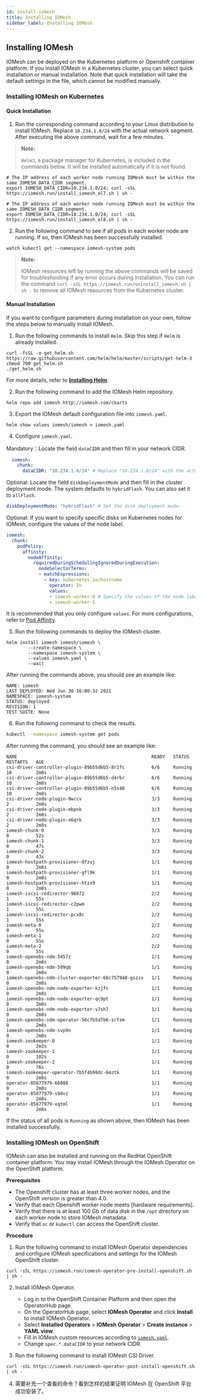 ```yaml
---
id: install-iomesh
title: Installing IOMesh
sidebar_label: Installing IOMesh
---
```


## Installing IOMesh
IOMesh can be deployed on the Kubernetes platform or Openshift container platform. If you install IOMesh in a Kubernetes cluster, you can select quick installation or manual installation. Note that quick installation will take the default settings in the file, which cannot be modified manually. 

### Installing IOMesh on Kubernetes 

#### Quick Installation

1. Run the corresponding command according to your Linux distribution to install IOMesh. Replace `10.234.1.0/24` with the actual network segment. After executing the above command, wait for a few minutes. 
> **Note:**
> 
> `Helm3`, a package manager for Kubernetes, is included in the commands below. It will be installed automatically if it is not found. 

<!--DOCUSAURUS_CODE_TABS-->

<!--RHEL7/CentOS7-->

```shell
# The IP address of each worker node running IOMesh must be within the same IOMESH_DATA_CIDR segment. 
export IOMESH_DATA_CIDR=10.234.1.0/24; curl -sSL https://iomesh.run/install_iomesh_el7.sh | sh -
```

<!--RHEL8/CentOS8/CoreOS-->

```shell
# The IP address of each worker node running IOMesh must be within the same IOMESH_DATA_CIDR segment.
export IOMESH_DATA_CIDR=10.234.1.0/24; curl -sSL https://iomesh.run/install_iomesh_el8.sh | sh -
```
<!--END_DOCUSAURUS_CODE_TABS-->

2. Run the following command to see if all pods in each worker node are running. If so, then IOMesh has been successfully installed.

```shell
watch kubectl get --namespace iomesh-system pods
```

> **Note:**
> 
> IOMesh resources left by running the above commands will be saved for troubleshooting if any error occurs during installation. You can run the command `curl -sSL https://iomesh.run/uninstall_iomesh.sh | sh -` to remove all IOMesh resources from the Kubernetes cluster.

#### Manual Installation 

If you want to configure parameters during installation on your own, follow the steps below to manually install IOMesh.

1. Run the following commands to install `Helm`. Skip this step if `Helm` is already installed. 

```shell
curl -fsSL -o get_helm.sh https://raw.githubusercontent.com/helm/helm/master/scripts/get-helm-3
chmod 700 get_helm.sh
./get_helm.sh
```

   For more details, refer to **[Installing Helm](https://helm.sh/docs/intro/install/)**.

2. Run the following command to add the IOMesh Helm repository.

```shell
helm repo add iomesh http://iomesh.com/charts
```

3. Export the IOMesh default configuration file into `iomesh.yaml`. 

```shell
helm show values iomesh/iomesh > iomesh.yaml
```

4. Configure `iomesh.yaml`.

Mandatory：Locate the field `dataCIDR` and then fill in your network CIDR.

```yaml
  iomesh:
    chunk:
      dataCIDR: "10.234.1.0/24" # Replace "10.234.1.0/24" with the actual dataCIDR.
```

Optional: Locate the field `diskDeploymentMode` and then fill in the cluster deployment mode. The system defaults to `hybridFlash`. You can also set it to `allFlash`.

```yaml
diskDeploymentMode: "hybridFlash" # Set the disk deployment mode.
```
   
Optional: If you want to specify specific disks on Kubernetes nodes for IOMesh, configure the values of the node label.
   
```yaml
iomesh:
  chunk:
    podPolicy:
      affinity:
        nodeAffinity:
          requiredDuringSchedulingIgnoredDuringExecution:
            nodeSelectorTerms:
            - matchExpressions:
              - key: kubernetes.io/hostname 
                operator: In
                values:
                - iomesh-worker-0 # Specify the values of the node label.
                - iomesh-worker-1
```

It is recommended that you only configure `values`. For more configurations, refer to [Pod Affinity](https://kubernetes.io/docs/concepts/scheduling-eviction/assign-pod-node/#affinity-and-anti-affinity).

5. Run the following commands to deploy the IOMesh cluster.

```shell
helm install iomesh iomesh/iomesh \
        --create-namespace \
        --namespace iomesh-system \
        --values iomesh.yaml \
        --wait
```

After running the commands above, you should see an example like:

```output
NAME: iomesh
LAST DEPLOYED: Wed Jun 30 16:00:32 2021
NAMESPACE: iomesh-system
STATUS: deployed
REVISION: 1
TEST SUITE: None
```

6. Run the following command to check the results.

```bash
kubectl --namespace iomesh-system get pods
```

After running the command, you should see an example like:

```output
NAME                                                  READY   STATUS    RESTARTS   AGE
csi-driver-controller-plugin-89b55d6b5-8r2fc          6/6     Running   10         2m8s
csi-driver-controller-plugin-89b55d6b5-d4rbr          6/6     Running   10         2m8s
csi-driver-controller-plugin-89b55d6b5-n5s48          6/6     Running   10         2m8s
csi-driver-node-plugin-9wccv                          3/3     Running   2          2m8s
csi-driver-node-plugin-mbpnk                          3/3     Running   2          2m8s
csi-driver-node-plugin-x6qrk                          3/3     Running   2          2m8s
iomesh-chunk-0                                        3/3     Running   0          52s
iomesh-chunk-1                                        3/3     Running   0          47s
iomesh-chunk-2                                        3/3     Running   0          43s
iomesh-hostpath-provisioner-8fzvj                     1/1     Running   0          2m8s
iomesh-hostpath-provisioner-gfl9k                     1/1     Running   0          2m8s
iomesh-hostpath-provisioner-htzx9                     1/1     Running   0          2m8s
iomesh-iscsi-redirector-96672                         2/2     Running   1          55s
iomesh-iscsi-redirector-c2pwm                         2/2     Running   1          55s
iomesh-iscsi-redirector-pcx8c                         2/2     Running   1          55s
iomesh-meta-0                                         2/2     Running   0          55s
iomesh-meta-1                                         2/2     Running   0          55s
iomesh-meta-2                                         2/2     Running   0          55s
iomesh-openebs-ndm-5457z                              1/1     Running   0          2m8s
iomesh-openebs-ndm-599qb                              1/1     Running   0          2m8s
iomesh-openebs-ndm-cluster-exporter-68c757948-gszzx   1/1     Running   0          2m8s
iomesh-openebs-ndm-node-exporter-kzjfc                1/1     Running   0          2m8s
iomesh-openebs-ndm-node-exporter-qc9pt                1/1     Running   0          2m8s
iomesh-openebs-ndm-node-exporter-v7sh7                1/1     Running   0          2m8s
iomesh-openebs-ndm-operator-56cfb5d7b6-srfzm          1/1     Running   0          2m8s
iomesh-openebs-ndm-svp9n                              1/1     Running   0          2m8s
iomesh-zookeeper-0                                    1/1     Running   0          2m3s
iomesh-zookeeper-1                                    1/1     Running   0          102s
iomesh-zookeeper-2                                    1/1     Running   0          76s
iomesh-zookeeper-operator-7b5f4b98dc-6mztk            1/1     Running   0          2m8s
operator-85877979-66888                               1/1     Running   0          2m8s
operator-85877979-s94vz                               1/1     Running   0          2m8s
operator-85877979-xqtml                               1/1     Running   0          2m8s
```

If the status of all pods is `Running` as shown above, then IOMesh has been installed successfully.

[1]: http://iomesh.com/charts
[2]: http://www.iomesh.com/docs/installation/setup-iomesh-storage#setup-data-network

### Installing IOMesh on OpenShift

IOMesh can also be installed and running on the RedHat OpenShift container platform. You may install IOMesh through the IOMesh Operator on the OpenShift platform. 

**Prerequisites**
- The Openshift cluster has at least three worker nodes, and the OpenShift version is greater than 4.0.
- Verify that each Openshift worker node meets [hardware requirements].
- Verify that there is at least 100 Gb of data disk in the `/opt` directory on each worker node to store IOMesh metadata. 
- Verify that `oc` or `kubectl` can access the OpenShift cluster.  

**Procedure**

1. Run the following command to install IOMesh Operator dependencies and configure IOMesh specifications and settings for the IOMesh OpenShift cluster. 

```shell
curl -sSL https://iomesh.run/iomesh-operator-pre-install-openshift.sh | sh -
```
2. Install IOMesh Operator.

   - Log in to the OpenShift Container Platform and then open the OperatorHub page. 
   - On the OperatorHub page, select **IOMesh Operator** and click **Install** to install IOMesh Operator.
   - Select **Installed Operators** > **IOMesh Operator** > **Create instance** > **YAML view**. 
   - Fill in IOMesh custom resources according to [`iomesh.yaml`](https://iomesh.run/iomesh.yaml). 
   - Change `spec.*.dataCIDR` to your network CIDR.

3. Run the following command to install IOMesh CSI Driver.

```shell
curl -sSL https://iomesh.run/iomesh-operator-post-install-openshift.sh | sh -
```
4. 需要补充一个查看的命令？看到怎样的结果证明 IOMesh 在 OpenShift 平台成功安装了。
